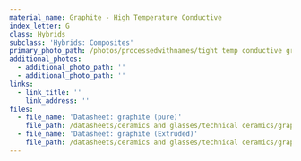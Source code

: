 ```yaml
---
material_name: Graphite - High Temperature Conductive
index_letter: G
class: Hybrids
subclass: 'Hybrids: Composites'
primary_photo_path: /photos/processedwithnames/tight temp conductive graphite.jpeg
additional_photos:
  - additional_photo_path: ''
  - additional_photo_path: ''
links:
  - link_title: ''
    link_address: ''
files:
  - file_name: 'Datasheet: graphite (pure)'
    file_path: /datasheets/ceramics and glasses/technical ceramics/graphite(pure).pdf
  - file_name: 'Datasheet: graphite (Extruded)'
    file_path: /datasheets/ceramics and glasses/technical ceramics/graphite(extruded).pdf
---
```


